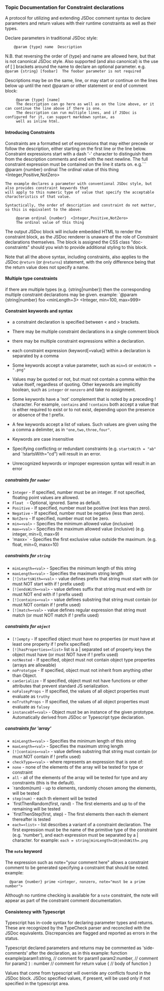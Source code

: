 
### Topic Documentation for Constraint declarations

 A protocol for utilizing and extending JSDoc comment syntax to declare parameters and return values
 with their runtime constraints as well as their types.

 Declare parameters in traditional JSDoc style:
  ```
      @param {type} name  Description
  ```
  N.B. that reversing the order of {type} and name are allowed here, but that is not canonical JSDoc style.
  Also supported (and also canonical) is the use of [ ] brackets around the name to declare an optional parameter.
  e.g. ` @param {string} [foobar]  The foobar parameter is not required `

 Descriptions may be on the same, line, or may start or continue on the lines below up until the next @param or other
 statement or end of comment block:
 ```
      @param {type} [name]
      The description can go here as well as on the line above, or it can continue the line above if there is one.
      The description can run multiple lines, and if JSDoc is configured for it, can support markdown syntax, as
      well as inline html.
```
 #### Introducing Constraints

 Constraints are a formatted set of expressions that may either precede or follow the description, either starting
 on the first line or the line below.
 Constraint expressions start with a dash '-' character to distinguish them from the description comments and end
 with the next newline.
 The full constraint expression must be contained on the line it starts on.
 e.g.```
      @param {number} ordinal  The ordinal value of this thing
      <Integer,Positive,NotZero>
 ```
 The example declares a parameter with conventional JSDoc style, but also provides constraint keywords that
 will apply to this numeric type of value that specify the acceptable characteristics of that value.

 Syntactically, the order of description and constraint do not matter, so this is equivalent to the above:
 ```

 ```
      @param ordinal {number}  <Integer,Positive,NotZero>
      The ordinal value of this thing
 ```
 
 The output JSDoc block will include embedded HTML to render the constraint block,
 as the JSDoc renderer is unaware of the role of Constraint declarations themselves.
 The block is assigned the CSS class "doc-constraints" should you wish to provide additional styling to this block.

 Note that all the above syntax, including constraints, also applies to the JSDoc `@return` (or `@returns`) statement,
 with the only difference being that the return value does not specify a name.

 #### Multiple type constraints
 if there are multiple types (e.g. {string|number}) then the corresponding multiple constraint declarations may
 be given.
 example:
 `@param {string|number} foo
          <minLength=3>
          <Integer, min=100, max=999>

 #### Constraint keywords and syntax
 - a constraint declaration is specified between < and > brackets.
 - There may be multiple constraint declarations in a single comment block
 - there may be multiple constraint expressions within a declaration.
 - each constraint expression (keyword[=value]) within a declaration is separated by a comma
 - Some keywords accept a value parameter, such as `min=5` or `endsWith = ".png"`
 - Values may be quoted or not, but must not contain a comma within the value itself, regardless of quoting.
  Other keywords are implicitly boolean, such as `integer` or `nonzero` and take no assignment.
 - Some keywords have a 'not' complement that is noted by a preceding ! character.  For example,
 `contains` and `!contains` both accept a value that is either required to exist or to not exist, depending upon
 the presence or absence of the ! prefix.
 - A few keywords accept a list of values.  Such values are given using the a comma a delimiter, as in
 `"one,two,three,four"`.

 - Keywords are case insensitive

 - Specifying conflicting or redundant constraints (e.g. `startsWith = "ab"` and `!startsWith="cd")
   will result in an error.

 - Unrecognized keywords or improper expression syntax will result in an error

 ##### constraints for `number`

 - `Integer` - If specified, number must be an integer.  If not specified, floating point values are allowed.
 - `Float ` -  Optional, ignored. Same as default.
 - `Positive` - If specified, number must be positive (not less than zero).
 - `Negative` - If specified, number must be negative (less than zero).
 - `NotZero`  - If specified, number must not be zero.
 - `min=<val>` - Specifies the minimum allowed value (inclusive)
 - `max=<val>` - Specifies the maximum allowed value (inclusive) (e.g. integer, min=0, max=9)
 - 'maxx=<val>` - Specifies the first exclusive value outside the maximum. (e.g. float, min=0, maxx=10)

 ##### constraints for `string`

 - `minLength=<val>` - Specifies the minimum length of this string
 - `maxLength=<val>` - Specifies the maximum string length
 - `[!]startsWith=<val>` - value defines prefix that string must start with (or must NOT start with if ! prefix used)
 - `[!]endsWith=<val>` - value defines suffix that string must end with (or must NOT end with if ! prefix used)
 - `[!]contains=<val>` - value defines substring that string must contain (or must NOT contain if ! prefix used)
 - `[!]match=<val>` - value defines regular expression that string must match (or must NOT match if ! prefix used)

 ##### constraints for `object`

 - `[!]empty` - If specified object must have no properties (or must have at least one property if ! prefix specified)
 - `[!]hasProperties=<list>` list is a | separated set of property keys the object must have (or must NOT have if ! prefix used)
 - `notNested` - If specified, object must not contain object type properties (arrays are allowable)
 - `noPrototype` - If specified, object must not inherit from anything other than Object.
 - `canSerialize` - If specified, object must not have functions or other attributes that prevent standard JS serialization.
 - `noFalseyProps` - If specified, the values of all object properties must evaluate as `truthy`
 - `noTruthyProps` - If specified, the values of all object properties must evaluate as `falsey`
 - `instanceOf=<val>` - Object must be an instance of the given prototype. Automatically derived from JSDoc or Typescript type declaration.

 ##### constraints for 'array'

 - `minLength=<val>` - Specifies the minimum length of this string
 - `maxLength=<val>` - Specifies the maximum string length
 - `[!]contains=<val>` - value defines substring that string must contain (or must NOT contain if ! prefix used)
 - `checkType=<val>` - where <val> represents an expression that is one of:
  - `none` - none of the elements of the array will be tested for type or constraint
  - `all`  - all of the elements of the array will be tested for type and any constraints (this is the default).
  - `random(num) - up to <num> elements, randomly chosen among the elements, will be tested
  - `step(num)` - each <num>th element will be tested
  - `firstThenRandom(first, rand) - The first <first> elements and up to <rand> of the remaining will be tested
  - `firstThenStep(first, step) - The first <first> elements then each <step>th element thereafter is tested
 - `each=<list>` - list describes a variant of a constraint declaration. The first expression must be the name of
 the primitive type of the constraint (e.g. 'number'), and each expression must be separated by a | character.
 for example: `each = string|minLength=10|endsWith=.png`

 #### The `note` keyword
 The expression such as note="your comment here" allows a constraint comment to be generated specifying a constraint
 that should be noted. example:

      @param {number} prime <integer, nonzero, note="must be a prime number">

  Although no runtime checking is available for a `note` constraint, the note will appear as part of
  the constraint comment documentation.

 #### Consistency with Typescript

 Typescript has in-code syntax for declaring parameter types and returns.  These are recognized by the TypeCheck
 parser and reconciled with the JSDoc equivalents.  Discrepancies are flagged and reported as errors in the status.

 Typescript declared parameters and returns may be commented as 'side-comments' after the declaration, as in this
 example:
      function example(param1:string, // comment for param1
                       param2:number, // comment for param2
      ) : number // comment for return value
      {
          // body of function
      }

 Values that come from typescript will override any conflicts found in the JSDoc block.
 JSDoc specified values, if present, will be used only if not specified in the typescript area.

